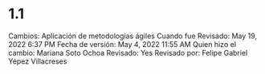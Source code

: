 # 1.1

Cambios: Aplicación de metodologías ágiles
Cuando fue Revisado: May 19, 2022 6:37 PM
Fecha de  versión: May 4, 2022 11:55 AM
Quien hizo el cambio: Mariana Soto Ochoa
Revisado: Yes
Revisado por: Felipe Gabriel Yépez Villacreses